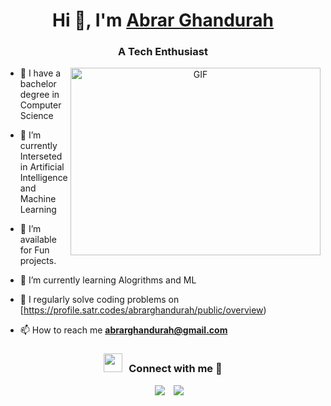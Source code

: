 

<h1 align="center">Hi 👋, I'm <a href="https://github.com/Abrar-M-G-CS/Abrar-M-G-CS" target="blank">
Abrar Ghandurah </a></h1>
<h3 align="center">A Tech Enthusiast</h3>


<a target="_blank" align="center">
  <img align="right" top="500" height="300" width="400" alt="GIF" src="https://media.giphy.com/media/SWoSkN6DxTszqIKEqv/giphy.gif">
</a>

- 🔭 I have a bachelor degree in Computer Science

- 🌱 I’m currently Interseted in Artificial Intelligence and Machine Learning 

- 🤝 I’m available for Fun projects.

- 🌱 I’m currently learning Alogrithms and ML

- 📝 I regularly solve coding problems on [https://profile.satr.codes/abrarghandurah/public/overview)

- 📫 How to reach me **abrarghandurah@gmail.com**

<h3 align="center" > <img src="https://media.giphy.com/media/iY8CRBdQXODJSCERIr/giphy.gif" width="30" height="30" style="margin-right: 10px;">Connect with me 🤝 </h3>

<p align="center">

 <div align="center"  class="icons-social" style="margin-left: 10px;">
        <a style="margin-left: 10px;"  target="_blank" href="www.linkedin.com/in/abrar-ghandurah-54024b211/">
			<img src="https://img.icons8.com/doodle/40/000000/linkedin--v2.png"></a>
        <a style="margin-left: 10px;" target="_blank" href="https://github.com/Abrar-M-G-CS/Abrar-M-G-CS">
		<img src="https://img.icons8.com/doodle/40/000000/github--v1.png"></a>

</p>

